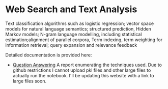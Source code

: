 # Web Search and Text Analysis

Text classification algorithms such as logistic regression; vector space models for natural language semantics; structured prediction, Hidden Markov models; N-gram language modelling, including statistical estimation;alignment of parallel corpora, Term indexing, term weighting for information retrieval; query expansion and relevance feedback

Detailed documentation is provided here:

* [Question Answering](docs/qa.html)
A report enumerating the techniques used. Due to github restrictions I cannot upload pkl files and other large files to actually run the notebook. I'll be updating this website with a link to large files soon.
